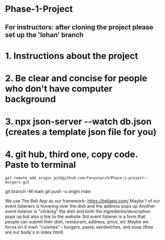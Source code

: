 # Phase-1-Project

## For instructors: after cloning the project please set up the 'lohan' branch
#   1. Instructions about the project
#   2. Be clear and concise for people who don't have computer background
#   3. npx json-server --watch db.json (creates a template json file for you)
#   4. git hub, third one, copy code. Paste to terminal
    git remote add origin git@github.com:Faryniarz3/Phase-1-project--burgers.git
git branch -M main
git push -u origin main

We use The Beli App as our framework- https://beliapp.com/
Maybe 1 of our event listeners is hovering over the dish and the address pops up
Another event listener is "clicking" the dish and both the ingredients/description pops up but also a link to the website
3rd event listener is a form that people can submit their dish, restaurant, address, price, etc
Maybe we focus on 4 main "cuisines" - burgers, pasta, sandwiches, and soup (they are our body's in index.html)